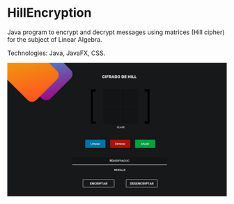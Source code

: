 # HillEncryption
Java program to encrypt and decrypt messages using matrices (Hill cipher) for the subject of Linear Algebra.

Technologies: Java, JavaFX, CSS. 

[![Hill Encryption](HillEncryption.jpg)](https://youtu.be/vwu3a99CnC0)

